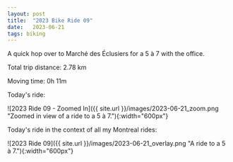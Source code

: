 ```yaml
---
layout: post
title:  "2023 Bike Ride 09"
date:   2023-06-21
tags: biking
---
```


A quick hop over to Marché des Éclusiers for a 5 à 7 with the office.

Total trip distance: 2.78 km

Moving time: 0h 11m

Today's ride:

![2023 Ride 09 - Zoomed In]({{ site.url }}/images/2023-06-21_zoom.png "Zoomed in view of a ride to a 5 à 7."){:width="600px"}

Today's ride in the context of all my Montreal rides:

![2023 Ride 09]({{ site.url }}/images/2023-06-21_overlay.png "A ride to a 5 à 7."){:width="600px"}
